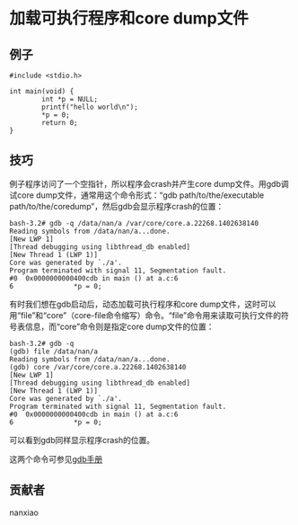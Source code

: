 # 加载可执行程序和core dump文件 

## 例子

	#include <stdio.h>

	int main(void) {
	        int *p = NULL;
	        printf("hello world\n");
	        *p = 0;
	        return 0;
	}



## 技巧

例子程序访问了一个空指针，所以程序会crash并产生core dump文件。用gdb调试core dump文件，通常用这个命令形式：“gdb path/to/the/executable path/to/the/coredump”，然后gdb会显示程序crash的位置：

	bash-3.2# gdb -q /data/nan/a /var/core/core.a.22268.1402638140
	Reading symbols from /data/nan/a...done.
	[New LWP 1]
	[Thread debugging using libthread_db enabled]
	[New Thread 1 (LWP 1)]
	Core was generated by `./a'.
	Program terminated with signal 11, Segmentation fault.
	#0  0x0000000000400cdb in main () at a.c:6
	6               *p = 0;

有时我们想在gdb启动后，动态加载可执行程序和core dump文件，这时可以用“file”和“core”（core-file命令缩写）命令。“file”命令用来读取可执行文件的符号表信息，而“core”命令则是指定core dump文件的位置：

	bash-3.2# gdb -q
	(gdb) file /data/nan/a
	Reading symbols from /data/nan/a...done.
	(gdb) core /var/core/core.a.22268.1402638140
	[New LWP 1]
	[Thread debugging using libthread_db enabled]
	[New Thread 1 (LWP 1)]
	Core was generated by `./a'.
	Program terminated with signal 11, Segmentation fault.
	#0  0x0000000000400cdb in main () at a.c:6
	6               *p = 0;



可以看到gdb同样显示程序crash的位置。 

这两个命令可参见[gdb手册](https://sourceware.org/gdb/onlinedocs/gdb/Files.html#index-core-dump-file)

## 贡献者

nanxiao



